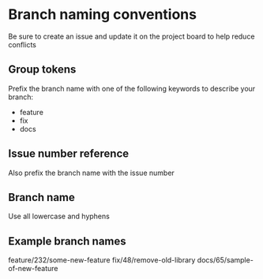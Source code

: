 # Branch naming conventions
Be sure to create an issue and update it on the project board to help reduce conflicts

## Group tokens
Prefix the branch name with one of the following keywords to describe your branch:
- feature
- fix
- docs

## Issue number reference
Also prefix the branch name with the issue number

## Branch name
Use all lowercase and hyphens

## Example branch names
feature/232/some-new-feature
fix/48/remove-old-library
docs/65/sample-of-new-feature